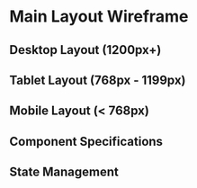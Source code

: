 # Main Layout Wireframe

<!-- 메인 레이아웃의 와이어프레임을 ASCII 아트로 문서화합니다 -->

## Desktop Layout (1200px+)

<!-- 데스크톱 레이아웃 와이어프레임 -->

## Tablet Layout (768px - 1199px)

<!-- 태블릿 레이아웃 와이어프레임 -->

## Mobile Layout (< 768px)

<!-- 모바일 레이아웃 와이어프레임 -->

## Component Specifications

<!-- 각 컴포넌트별 상세 명세 -->

## State Management

<!-- 레이아웃 상태 관리 -->
